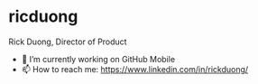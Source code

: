 # ricduong
Rick Duong, Director of Product

- 🔭 I’m currently working on GitHub Mobile
- 📫 How to reach me: https://www.linkedin.com/in/rickduong/
